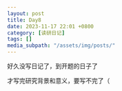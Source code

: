 ```yaml
---
layout: post
title: Day8
date: 2023-11-17 22:01 +0800
category: [读研日记]
tags: []
media_subpath: "/assets/img/posts/"
---
```


好久没写日记了，到开题的日子了

才写完研究背景和意义，要写不完了（
